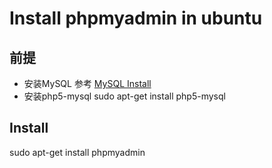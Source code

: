 # Install phpmyadmin in ubuntu

## 前提
  * 安装MySQL 参考 [MySQL Install](mysql.md)  
  * 安装php5-mysql sudo apt-get install php5-mysql  
  
## Install
sudo apt-get install phpmyadmin  
